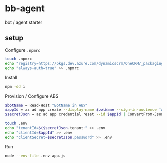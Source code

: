 # bb-agent

bot / agent starter

## setup


Configure `.npmrc`

```bash
touch .npmrc
echo "registry=https://pkgs.dev.azure.com/dynamicscrm/OneCRM/_packaging/CopilotSDK-JS-Nightly/npm/registry/ " >> .npmrc
echo "always-auth=true" >> .npmrc
```

Install

```bash
npm -dd i
```

Provision / Configure ABS

```bash
$botName = Read-Host "BotName in ABS"
$appId = az ad app create --display-name $botName --sign-in-audience "AzureADMyOrg" --query appId | ConvertFrom-Json
$secretJson = az ad app credential reset --id $appId | ConvertFrom-Json

touch .env
echo "tenantId=$($secretJson.tenant)" >> .env
echo "clientId=$appId" >> .env
echo "clientSecret=$secretJson.password" >> .env
```


Run

```bash
node --env-file .env app.js
```

